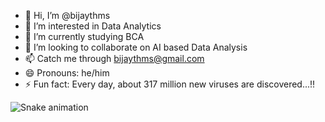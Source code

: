 - 👋 Hi, I’m @bijaythms
- 👀 I’m interested in Data Analytics
- 🌱 I’m currently studying BCA
- 💞️ I’m looking to collaborate on AI based Data Analysis
- 📫 Catch me through bijaythms@gmail.com
- 😄 Pronouns: he/him
- ⚡ Fun fact: Every day, about 317 million new viruses are discovered...!!

<!---
bijaythms/bijaythms is a ✨ special ✨ repository because its `README.md` (this file) appears on your GitHub profile.
You can click the Preview link to take a look at your changes.
--->
![Snake animation](https://github.com/thepiyushmalhotra/thepiyushmalhotra/blob/output/github-contribution-grid-snake.svg)

